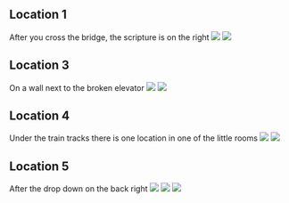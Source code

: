 ## Location 1
After you cross the bridge, the scripture is on the right
![](images/20221204171602_1_edit.jpg)
![](images/20221204171547_1.jpg)
## Location 3
On a wall next to the broken elevator
![](images/20221125180632_1_edit.jpg)
![](images/20221125180620_1.jpg)
## Location 4
Under the train tracks there is one location in one of the little rooms
![](images/20221204172958_1_edit.jpg)
![](images/20221204172937_1.jpg)
## Location 5
After the drop down on the back right
![](images/20221204173242_1_edit.jpg)
![](images/20221204173410_1_edit.jpg)
![](images/20221204173305_1.jpg)
